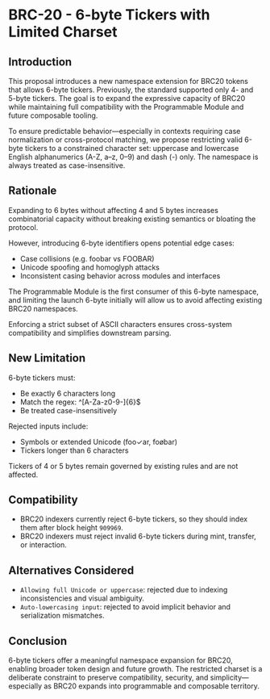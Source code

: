 # BRC-20 - 6-byte Tickers with Limited Charset

## Introduction

This proposal introduces a new namespace extension for BRC20 tokens that allows 6-byte tickers. Previously, the standard supported only 4- and 5-byte tickers. The goal is to expand the expressive capacity of BRC20 while maintaining full compatibility with the Programmable Module and future composable tooling.

To ensure predictable behavior—especially in contexts requiring case normalization or cross-protocol matching, we propose restricting valid 6-byte tickers to a constrained character set: uppercase and lowercase English alphanumerics (A-Z, a–z, 0–9) and dash (-) only. The namespace is always treated as case-insensitive.

## Rationale

Expanding to 6 bytes without affecting 4 and 5 bytes increases combinatorial capacity without breaking existing semantics or bloating the protocol.

However, introducing 6-byte identifiers opens potential edge cases:

- Case collisions (e.g. foobar vs FOOBAR)
- Unicode spoofing and homoglyph attacks
- Inconsistent casing behavior across modules and interfaces

The Programmable Module is the first consumer of this 6-byte namespace, and limiting the launch 6-byte initially will allow us to avoid affecting existing BRC20 namespaces.

Enforcing a strict subset of ASCII characters ensures cross-system compatibility and simplifies downstream parsing.

## New Limitation

6-byte tickers must:

- Be exactly 6 characters long
- Match the regex: ^[A-Za-z0-9-]{6}$
- Be treated case-insensitively
 
Rejected inputs include:

- Symbols or extended Unicode (foo✓ar, foøbar)
- Tickers longer than 6 characters

Tickers of 4 or 5 bytes remain governed by existing rules and are not affected.

## Compatibility
- BRC20 indexers currently reject 6-byte tickers, so they should index them after block height `909969`.
- BRC20 indexers must reject invalid 6-byte tickers during mint, transfer, or interaction.

## Alternatives Considered
- `Allowing full Unicode or uppercase`: rejected due to indexing inconsistencies and visual ambiguity.
- `Auto-lowercasing input`: rejected to avoid implicit behavior and serialization mismatches.

## Conclusion
6-byte tickers offer a meaningful namespace expansion for BRC20, enabling broader token design and future growth. The restricted charset is a deliberate constraint to preserve compatibility, security, and simplicity—especially as BRC20 expands into programmable and composable territory.